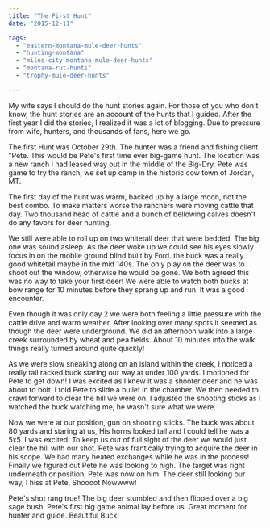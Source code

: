 ```yaml
---
title: "The First Hunt"
date: "2015-12-11"

tags: 
  - "eastern-montana-mule-deer-hunts"
  - "hunting-montana"
  - "miles-city-montana-mule-deer-hunts"
  - "montana-rut-hunts"
  - "trophy-mule-deer-hunts"

---
```


My wife says I should do the hunt stories again. For those of you who don't know, the hunt stories are an account of the hunts that I guided. After the first year I did the stories, I realized it was a lot of blogging. Due to pressure from wife, hunters, and thousands of fans, here we go.

The first Hunt was October 29th. The hunter was a friend and fishing client "Pete. This would be Pete's first time ever big-game hunt. The location was a new ranch I had leased way out in the middle of the Big-Dry. Pete was game to try the ranch, we set up camp in the historic cow town of Jordan, MT.

The first day of the hunt was warm, backed up by a large moon, not the best combo. To make matters worse the ranchers were moving cattle that day. Two thousand head of cattle and a bunch of bellowing calves doesn't do any favors for deer hunting.

We still were able to roll up on two whitetail deer that were bedded. The big one was sound asleep. As the deer woke up we could see his eyes slowly focus in on the mobile ground blind built by Ford. the buck was a really good whitetail maybe in the mid 140s. The only play on the deer was to shoot out the window, otherwise he would be gone. We both agreed this was no way to take your first deer! We were able to watch both bucks at bow range for 10 minutes before they sprang up and run. It was a good encounter.

Even though it was only day 2 we were both feeling a little pressure with the cattle drive and warm weather. After looking over many spots it seemed as though the deer were underground. We did an afternoon walk into a large creek surrounded by wheat and pea fields. About 10 minutes into the walk things really turned around quite quickly!

As we were slow sneaking along on an island within the creek, I noticed a really tall racked buck staring our way at under 100 yards. I motioned for Pete to get down! I was excited as I knew it was a shooter deer and he was about to bolt. I told Pete to slide a bullet in the chamber. We then needed to crawl forward to clear the hill we were on. I adjusted the shooting sticks as I watched the buck watching me, he wasn't sure what we were.

Now we were at our position, gun on shooting sticks. The buck was about 80 yards and staring at us, His horns looked tall and I could tell he was a 5x5. I was excited! To keep us out of full sight of the deer we would just clear the hill with our shot. Pete was frantically trying to acquire the deer in his scope. We had many heated exchanges while he was in the process! Finally we figured out Pete he was looking to high. The target was right underneath or position, Pete was now on him. The deer still looking our way, I hiss at Pete, Shoooot Nowwww!

Pete's shot rang true! The big deer stumbled and then flipped over a big sage bush. Pete's first big game animal lay before us. Great moment for hunter and guide. Beautiful Buck!
